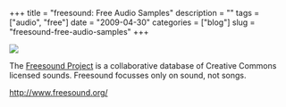+++
title = "freesound: Free Audio Samples"
description = ""
tags = ["audio", "free"]
date = "2009-04-30"
categories = ["blog"]
slug = "freesound-free-audio-samples"
+++



  <div class="notebook-screenshot"><a href="http://www.freesound.org/"><img src="//konigi.com/media/bluga/wt49f9bb5198f3f.jpg"/></a></div><p>The <a href="http://www.freesound.org/">Freesound Project</a> is a collaborative database of Creative Commons licensed sounds. Freesound focusses only on sound, not songs.</p>
    
  <a href="http://www.freesound.org/">http://www.freesound.org/</a>

